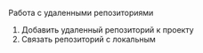 Работа с удаленными репозиториями
1. Добавить удаленный репозиторий к проекту
3. Связать репозиторий с локальным

